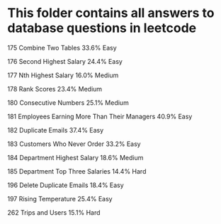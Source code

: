 # This folder contains all answers to database questions in leetcode
175	Combine Two Tables	33.6%	Easy

176	Second Highest Salary	24.4%	Easy

177	Nth Highest Salary	16.0%	Medium

178	Rank Scores	23.4%	Medium

180	Consecutive Numbers	25.1%	Medium

181	Employees Earning More Than Their Managers	40.9%	Easy

182	Duplicate Emails	37.4%	Easy

183	Customers Who Never Order	33.2%	Easy

184	Department Highest Salary	18.6%	Medium

185	Department Top Three Salaries	14.4%	Hard

196	Delete Duplicate Emails	18.4%	Easy

197	Rising Temperature	25.4%	Easy

262	Trips and Users	15.1%	Hard
